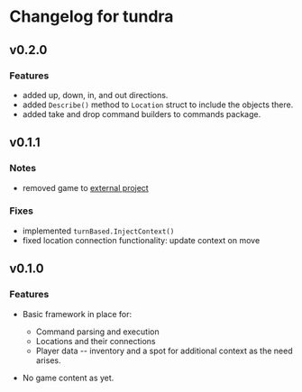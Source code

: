 # Changelog for tundra

## v0.2.0

### Features

* added up, down, in, and out directions.
* added `Describe()` method to `Location` struct to include the objects there.
* added take and drop command builders to commands package.

## v0.1.1

### Notes

* removed game to [external project](github.com/xaiver2910/tundragame)

### Fixes

* implemented `turnBased.InjectContext()`
* fixed location connection functionality: update context on move

## v0.1.0

### Features

* Basic framework in place for:
  * Command parsing and execution
  * Locations and their connections
  * Player data -- inventory and a spot for additional context
    as the need arises.

* No game content as yet.
